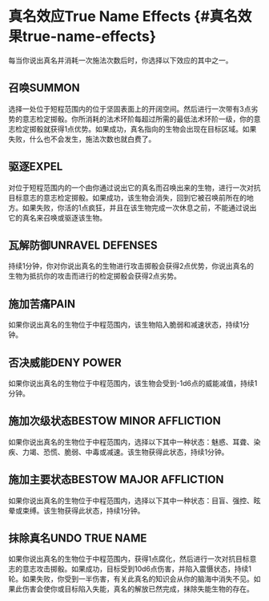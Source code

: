 # 真名效应True Name Effects {#真名效果true-name-effects}

每当你说出真名并消耗一次施法次数后时，你选择以下效应的其中之一。

## 召唤SUMMON

选择一处位于短程范围内的位于坚固表面上的开阔空间。然后进行一次带有3点劣势的意志检定掷骰。你所消耗的法术环阶每超过所需的最低法术环阶一级，你的意志检定掷骰就获得1点优势。如果成功，真名指向的生物会出现在目标区域。如果失败，什么也不会发生，施法次数也就白费了。

## 驱逐EXPEL

对位于短程范围内的一个由你通过说出它的真名而召唤出来的生物，进行一次对抗目标意志的意志检定掷骰。如果成功，该生物会消失，回到它被召唤前所在的地方。如果失败，你活的1点疯狂，并且在该生物完成一次休息之前，不能通过说出它的真名来召唤或驱逐该生物。

## 瓦解防御UNRAVEL DEFENSES

持续1分钟，你对你说出真名的生物进行攻击掷骰会获得2点优势，你说出真名的生物为抵抗你的攻击而进行的检定掷骰会获得2点劣势。

## 施加苦痛PAIN

如果你说出真名的生物位于中程范围内，该生物陷入脆弱和减速状态，持续1分钟。

## 否决威能DENY POWER

如果你说出真名的生物位于中程范围内，该生物会受到-1d6点的威能减值，持续1分钟。

## 施加次级状态BESTOW MINOR AFFLICTION

如果你说出真名的生物位于中程范围内，选择以下其中一种状态：魅惑、耳聋、染疾、力竭、恐慌、脆弱、中毒或减速。该生物获得此状态，持续1分钟。

## 施加主要状态BESTOW MAJOR AFFLICTION

如果你说出真名的生物位于中程范围内，选择以下其中一种状态：目盲、强控、眩晕或束缚。该生物获得此状态，持续1分钟。

## 抹除真名UNDO TRUE NAME

如果你说出真名的生物位于中程范围内，获得1点腐化，然后进行一次对抗目标意志的意志攻击掷骰。如果成功，目标受到10d6点伤害，并陷入震慑状态，持续1轮。如果失败，你受到一半伤害，有关此真名的知识会从你的脑海中消失不见。如果此伤害会使你或目标陷入失能，真名的解放已然完成，抹除失能生物的存在。
